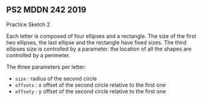 ## PS2 MDDN 242 2019

Practice Sketch 2

Each letter is composed of four ellipses and a rectangle. The size of the first two ellipses, the last ellipse and the rectangle have fixed sizes. The third ellipses size is controlled by a parameter. the location of all the shapes are controlled by a perimeter. 


The three parameters per letter:
  * `size` : radius of the second circle
  * `offsetx` : x offset of the second circle relative to the first one
  * `offsety` : y offset of the second circle relative to the first one

